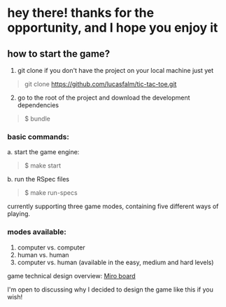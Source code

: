 # hey there! thanks for the opportunity, and I hope you enjoy it

## how to start the game?

1. git clone if you don't have the project on your local machine just yet
> git clone https://github.com/lucasfalm/tic-tac-toe.git

2. go to the root of the project and download the development dependencies
> $ bundle

### basic commands:

a. start the game engine:
> $ make start

b. run the RSpec files
> $ make run-specs

currently supporting three game modes, containing five different ways of playing.

### modes available:
1. computer vs. computer
2. human vs. human
3. computer vs. human (available in the easy, medium and hard levels)

game technical design overview:
[Miro board](https://miro.com/app/board/uXjVMjIh4Qw=/?share_link_id=708384462447)

I'm open to discussing why I decided to design the game like this if you wish!

